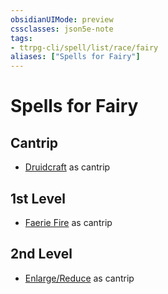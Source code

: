 ```yaml
---
obsidianUIMode: preview
cssclasses: json5e-note
tags:
- ttrpg-cli/spell/list/race/fairy
aliases: ["Spells for Fairy"]
---
```

# Spells for Fairy

## Cantrip

- [Druidcraft](druidcraft "PHB") as cantrip

## 1st Level

- [Faerie Fire](faerie-fire "PHB") as cantrip

## 2nd Level

- [Enlarge/Reduce](enlarge-reduce "PHB") as cantrip